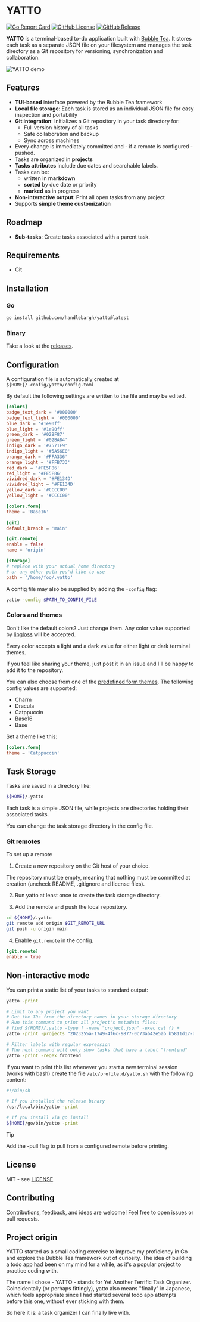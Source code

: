 # YATTO

[![Go Report Card](https://goreportcard.com/badge/github.com/handlebargh/yatto)](https://goreportcard.com/report/github.com/handlebargh/yatto)
[![GitHub License](https://img.shields.io/github/license/handlebargh/yatto?color=blue)](LICENSE)
[![GitHub Release](https://img.shields.io/github/v/release/handlebargh/yatto?color=blue)](https://github.com/handlebargh/yatto/releases/latest)

**YATTO** is a terminal-based to-do application built with
[Bubble Tea](https://github.com/charmbracelet/bubbletea). It stores each task as
a separate JSON file on your filesystem and manages the
task directory as a Git repository for versioning, synchronization and collaboration.

<img alt="YATTO demo" src="docs/demo.gif" />

## Features

- **TUI-based** interface powered by the Bubble Tea framework
- **Local file storage**: Each task is stored as an individual JSON file for easy inspection and portability
- **Git integration**: Initializes a Git repository in your task directory for:
  - Full version history of all tasks
  - Safe collaboration and backup
  - Sync across machines
- Every change is immediately committed and - if a remote is configured - pushed.
- Tasks are organized in **projects**
- **Tasks attributes** include due dates and searchable labels.
- Tasks can be:
  - written in **markdown**
  - **sorted** by due date or priority
  - **marked** as in progress
- **Non-interactive output**: Print all open tasks from any project
- Supports **simple theme customization**

## Roadmap

- **Sub-tasks**: Create tasks associated with a parent task.

## Requirements

- Git

## Installation

### Go

```bash
go install github.com/handlebargh/yatto@latest
```

### Binary

Take a look at the [releases](https://github.com/handlebargh/yatto/releases/latest).

## Configuration

A configuration file is automatically created at `${HOME}/.config/yatto/config.toml`

By default the following settings are written to the file and may be edited.

```toml
[colors]
badge_text_dark = '#000000'
badge_text_light = '#000000'
blue_dark = '#1e90ff'
blue_light = '#1e90ff'
green_dark = '#02BF87'
green_light = '#02BA84'
indigo_dark = '#7571F9'
indigo_light = '#5A56E0'
orange_dark = '#FFA336'
orange_light = '#FFB733'
red_dark = '#FE5F86'
red_light = '#FE5F86'
vividred_dark = '#FE134D'
vividred_light = '#FE134D'
yellow_dark = '#CCCC00'
yellow_light = '#CCCC00'

[colors.form]
theme = 'Base16'

[git]
default_branch = 'main'

[git.remote]
enable = false
name = 'origin'

[storage]
# replace with your actual home directory
# or any other path you'd like to use
path = '/home/foo/.yatto'
```

A config file may also be supplied by adding the `-config` flag:

```bash
yatto -config $PATH_TO_CONFIG_FILE
```

### Colors and themes

Don't like the default colors? Just change them.
Any color value supported by [lipgloss](https://github.com/charmbracelet/lipgloss?tab=readme-ov-file#colors) will be accepted.

Every color accepts a light and a dark value for either light or dark terminal themes.

If you feel like sharing your theme, just post it in an issue
and I'll be happy to add it to the repository.

You can also choose from one of the [predefined form themes](https://github.com/charmbracelet/huh?tab=readme-ov-file#themes). The following config values are supported:

- Charm
- Dracula
- Catppuccin
- Base16
- Base

Set a theme like this:

```toml
[colors.form]
theme = 'Catppuccin'

```

## Task Storage

Tasks are saved in a directory like:

```bash
${HOME}/.yatto
```

Each task is a simple JSON file, while projects are directories holding their associated tasks.

You can change the task storage directory in the config file.

### Git remotes

To set up a remote

1. Create a new repository on the Git host of your choice.

The repository must be empty, meaning that nothing must be committed at creation
(uncheck README, .gitignore and license files).

2. Run yatto at least once to create the task storage directory.

3. Add the remote and push the local repository.

```bash
cd ${HOME}/.yatto
git remote add origin $GIT_REMOTE_URL
git push -u origin main
```

4. Enable `git.remote` in the config.

```toml
[git.remote]
enable = true
```

## Non-interactive mode

You can print a static list of your tasks to standard output:

```bash
yatto -print

# Limit to any project you want
# Get the IDs from the directory names in your storage directory
# Run this command to print all project's metadata files:
# find ${HOME}/.yatto -type f -name "project.json" -exec cat {} +
yatto -print -projects "2023255a-1749-4f6c-9877-0c73ab42e5ab b5811d17-dbc7-4556-886b-92047a27e0f6"

# Filter labels with regular expression
# The next command will only show tasks that have a label "frontend"
yatto -print -regex frontend
```

If you want to print this list whenever you start a new terminal session
(works with bash) create the file `/etc/profile.d/yatto.sh` with the following content:

```bash
#!/bin/sh

# If you installed the release binary
/usr/local/bin/yatto -print

# If you install via go install
${HOME}/go/bin/yatto -print
```

> [!TIP]
> Add the -pull flag to pull from a configured remote before printing.

## License

MIT - see [LICENSE](LICENSE)

## Contributing

Contributions, feedback, and ideas are welcome! Feel free to open issues or pull requests.

## Project origin

YATTO started as a small coding exercise to improve my proficiency in Go
and explore the Bubble Tea framework out of curiosity. The idea of building
a todo app had been on my mind for a while, as it's a popular project to practice
coding with.

The name I chose - YATTO - stands for Yet Another Terrific Task Organizer.
Coincidentally (or perhaps fittingly), yatto also means "finally" in Japanese, which feels
appropriate since I had started several todo app attempts before this one,
without ever sticking with them.

So here it is: a task organizer I can finally live with.
